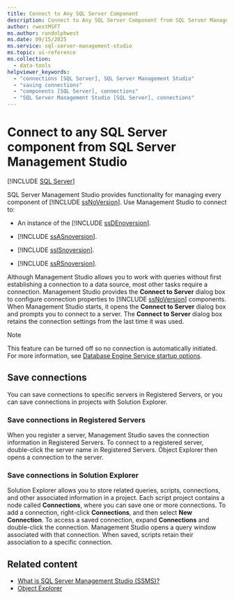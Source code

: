 ```yaml
---
title: Connect to Any SQL Server Component
description: Connect to Any SQL Server Component from SQL Server Management Studio.
author: rwestMSFT
ms.author: randolphwest
ms.date: 09/15/2025
ms.service: sql-server-management-studio
ms.topic: ui-reference
ms.collection:
  - data-tools
helpviewer_keywords:
  - "connections [SQL Server], SQL Server Management Studio"
  - "saving connections"
  - "components [SQL Server], connections"
  - "SQL Server Management Studio [SQL Server], connections"
---
```

# Connect to any SQL Server component from SQL Server Management Studio

[!INCLUDE [SQL Server](../includes/applies-to-version/sqlserver.md)]

SQL Server Management Studio provides functionality for managing every component of [!INCLUDE [ssNoVersion](../includes/ssnoversion-md.md)]. Use Management Studio to connect to:

- An instance of the [!INCLUDE [ssDEnoversion](../includes/ssdenoversion-md.md)].

- [!INCLUDE [ssASnoversion](../includes/ssasnoversion-md.md)].

- [!INCLUDE [ssISnoversion](../includes/ssisnoversion-md.md)].

- [!INCLUDE [ssRSnoversion](../includes/ssrsnoversion-md.md)].

Although Management Studio allows you to work with queries without first establishing a connection to a data source, most other tasks require a connection. Management Studio provides the **Connect to Server** dialog box to configure connection properties to [!INCLUDE [ssNoVersion](../includes/ssnoversion-md.md)] components. When Management Studio starts, it opens the **Connect to Server** dialog box and prompts you to connect to a server. The **Connect to Server** dialog box retains the connection settings from the last time it was used.

> [!NOTE]  
> This feature can be turned off so no connection is automatically initiated. For more information, see [Database Engine Service startup options](/sql/database-engine/configure-windows/database-engine-service-startup-options).

## Save connections

You can save connections to specific servers in Registered Servers, or you can save connections in projects with Solution Explorer.

### Save connections in Registered Servers

When you register a server, Management Studio saves the connection information in Registered Servers. To connect to a registered server, double-click the server name in Registered Servers. Object Explorer then opens a connection to the server.

### Save connections in Solution Explorer

Solution Explorer allows you to store related queries, scripts, connections, and other associated information in a project. Each script project contains a node called **Connections**, where you can save one or more connections. To add a connection, right-click **Connections**, and then select **New Connection**. To access a saved connection, expand **Connections** and double-click the connection. Management Studio opens a query window associated with that connection. When saved, scripts retain their association to a specific connection.

## Related content

- [What is SQL Server Management Studio (SSMS)?](../sql-server-management-studio-ssms.md)
- [Object Explorer](../object/object-explorer.md)
